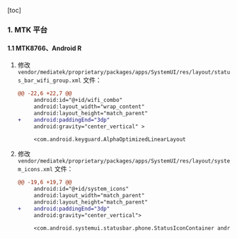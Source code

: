 [toc]

### 1. MTK 平台

#### 1.1 MTK8766、Android R

1. 修改 `vendor/mediatek/proprietary/packages/apps/SystemUI/res/layout/status_bar_wifi_group.xml` 文件：

   ```diff
   @@ -22,6 +22,7 @@
        android:id="@+id/wifi_combo"
        android:layout_width="wrap_content"
        android:layout_height="match_parent"
   +    android:paddingEnd="3dp"
        android:gravity="center_vertical" >
    
        <com.android.keyguard.AlphaOptimizedLinearLayout
   ```

2. 修改 `vendor/mediatek/proprietary/packages/apps/SystemUI/res/layout/system_icons.xml` 文件：

   ```diff
   @@ -19,6 +19,7 @@
        android:id="@+id/system_icons"
        android:layout_width="match_parent"
        android:layout_height="match_parent"
   +    android:paddingEnd="3dp"
        android:gravity="center_vertical">
    
        <com.android.systemui.statusbar.phone.StatusIconContainer android:id="@+id/statusIcons"
   ```

   


